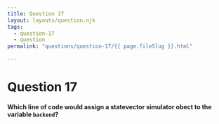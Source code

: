 ```yaml
---
title: Question 17
layout: layouts/question.njk
tags:
  - question-17
  - question
permalink: "questions/question-17/{{ page.fileSlug }}.html"

---
```

# Question 17

#### Which line of code would assign a statevector simulator obect to the variable `backend`?
